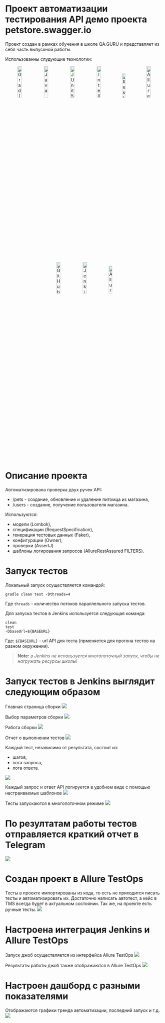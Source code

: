 # Проект автоматизации тестирования API демо проекта petstore.swagger.io
Проект создан в рамках обучения в школе QA.GURU и представляет из себя часть выпускной работы.

Использованны слудующие технологии:

<p align="center">
<img width="16%" title="Gradle" src="media/Gradle.svg">
<img width="16%" title="Java" src="media/Java.svg">
<img width="16%" title="JUnit5" src="media/JUnit5.svg">
<img width="16%" title="IntelliJ IDEA" src="media/Intelij_IDEA.svg">
<img width="14%" title="Rest Assured" src="media/RestAssured.svg">
<img width="16%" title="Allure Report" src="media/Allure_Report.svg">
<img width="16%" title="GitHub" src="media/GitHub.svg">
<img width="16%" title="Jenkins" src="media/Jenkins.svg">
<img width="15%" title="Allure TestOps" src="media/Allure-logo.svg">
</p>

# Описание проекта
Автоматизирована проверка двух ручек API:
- /pets - создание, обновление и удаление питомца из магазина,
- /users - создание, получение пользователя магазина.

Используются: 
- модели (Lombok), 
- спецификации (RequestSpecification), 
- генерация тестовых данных (Faker), 
- конфигурации (Owner),
- проверки (AssertJ)
- шаблоны логирования запросов (AllureRestAssured FILTERS). 

# Запуск тестов
Локальный запуск осуществляется командой: 
```
gradle clean test -Dthreads=4
```
Где `threads` - количество потоков параллельного запуска тестов.

Для запуска тестов в Jenkins используется следующая команда:
```
clean
test
-DbaseUrl=${BASEURL}
```
Где:
`${BASEURL}` - url API для теста (прменяется для прогона тестов на разном окружении).
 
> **Note:** *в Jenkins не используется многопоточный запуск, чтобы не нагружать ресурсы школы!* 

# Запуск тестов в Jenkins выглядит следующим образом
Главная страница сборки
![](media/JenkinsJob.svg)

Выбор параметров сборки
![](media/JenkinsJobStart.svg)

Работа сборки
![](media/JenkinsJobWork.svg)

Отчет о выполнении тестов
![](media/AllureReport.svg)

Каждый тест, независимо от результата, состоит из:
- шагов, 
- лога запроса,
- лога ответа. 

![](media/AllureReportAll.svg)

Каждый запрос и ответ API логируется в удобном виде с помощью настраиваемых шаблонов
![](media/AllureReportResponseLog.svg)

Тесты запускаются в многопоточном режиме
![](media/Multithread.svg)

# По резултатам работы тестов отправляется краткий отчет в Telegram
![](media/TelegramBot.svg)

# Создан проект в Allure TestOps
Тесты в проекте импортированы из кода, то есть не приходится писать тесты и автоматизировать их.
Достаточно написать автотест, а кейс в TMS всегда будет в актуальном состоянии. Так же, на проекте есть ручные тесты.
![](media/TestCases.svg)

# Настроена интеграция Jenkins и Allure TestOps
Запуск джоб осуществляется из интерфейса Allure TestOps
![](media/AllureJobs.svg)

Результаты работы джоб также отображаются в Allure TestOps
![](media/LaunchedJobAllure.svg)

# Настроен дашборд с разными показателями
Отображаются графики тренда автоматизации, последний запуск и т.д.
![](media/Dashboard.svg)


